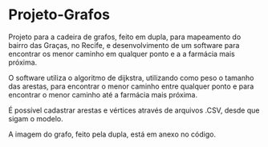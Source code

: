 # Projeto-Grafos
Projeto para a cadeira de grafos, feito em dupla, para mapeamento do bairro das Graças, no Recife, e desenvolvimento de um software para encontrar os menor caminho em qualquer ponto e a a farmácia mais próxima.

O software utiliza o algoritmo de dijkstra, utilizando como peso o tamanho das arestas, para encontrar o menor caminho entre qualquer ponto e para encontrar o menor caminho até a farmácia mais próxima.

É possível cadastrar arestas e vértices através de arquivos .CSV, desde que sigam o modelo.

A imagem do grafo, feito pela dupla, está em anexo no código.
